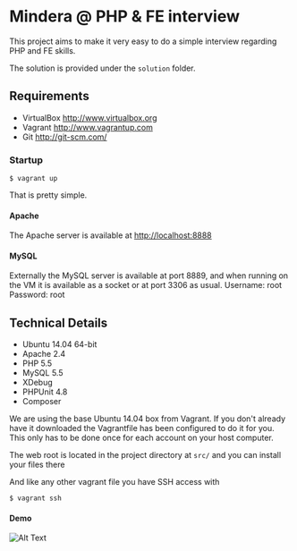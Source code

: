 Mindera @ PHP & FE interview
============

This project aims to make it very easy to do a simple interview regarding PHP and FE skills.

The solution is provided under the `solution` folder.

Requirements
------------
* VirtualBox <http://www.virtualbox.org>
* Vagrant <http://www.vagrantup.com>
* Git <http://git-scm.com/>

### Startup

```
$ vagrant up
```
That is pretty simple.

#### Apache
The Apache server is available at <http://localhost:8888>

#### MySQL
Externally the MySQL server is available at port 8889, and when running on the VM it is available as a socket or at port 3306 as usual.
Username: root
Password: root

Technical Details
-----------------
* Ubuntu 14.04 64-bit
* Apache 2.4
* PHP 5.5
* MySQL 5.5
* XDebug
* PHPUnit 4.8
* Composer

We are using the base Ubuntu 14.04 box from Vagrant. If you don't already have it downloaded
the Vagrantfile has been configured to do it for you. This only has to be done once
for each account on your host computer.

The web root is located in the project directory at `src/` and you can install your files there

And like any other vagrant file you have SSH access with
```
$ vagrant ssh
```

#### Demo

![Alt Text](https://media.giphy.com/media/3JQCinVQJ1s4iB7ilv/giphy.gif)
